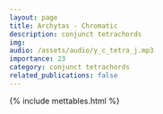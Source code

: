 ```yaml
---
layout: page
title: Archytas - Chromatic
description: conjunct tetrachords
img: 
audio: /assets/audio/y_c_tetra_j.mp3
importance: 23
category: conjunct tetrachords
related_publications: false
--- 
```

{% include mettables.html %}